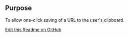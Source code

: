 ## Purpose

To allow one-click saving of a URL to the user's clipboard.

[Edit this Readme on GitHub](https://github.com/wellcomecollection/wellcomecollection.org/edit/main/common/views/components/CopyUrl/README.md)
